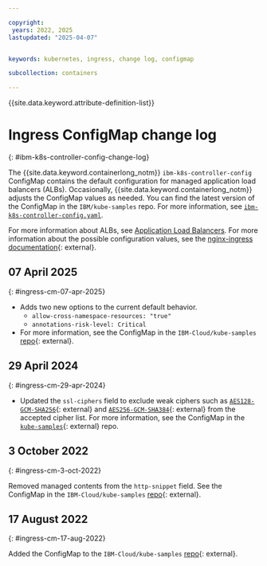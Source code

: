 ```yaml
---

copyright:
 years: 2022, 2025
lastupdated: "2025-04-07"


keywords: kubernetes, ingress, change log, configmap

subcollection: containers

---
```


{{site.data.keyword.attribute-definition-list}}




# Ingress ConfigMap change log
{: #ibm-k8s-controller-config-change-log}

The {{site.data.keyword.containerlong_notm}} `ibm-k8s-controller-config` ConfigMap contains the default configuration for managed application load balancers (ALBs). Occasionally, {{site.data.keyword.containerlong_notm}} adjusts the ConfigMap values as needed. You can find the latest version of the ConfigMap in the `IBM/kube-samples` repo. For more information, see [`ibm-k8s-controller-config.yaml`](https://github.com/IBM-Cloud/kube-samples/blob/master/ingress-config/ibm-k8s-controller-config.yaml).

For more information about ALBs, see [Application Load Balancers](/docs/containers?topic=containers-managed-ingress-about#managed-ingress-albs). For more information about the possible configuration values, see the [nginx-ingress documentation](https://kubernetes.github.io/ingress-nginx/user-guide/nginx-configuration/configmap/){: external}.

## 07 April 2025
{: #ingress-cm-07-apr-2025}

- Adds two new options to the current default behavior.
    - `allow-cross-namespace-resources: "true"`
    - `annotations-risk-level: Critical`
- For more information, see the ConfigMap in the `IBM-Cloud/kube-samples` [repo](https://github.com/IBM-Cloud/kube-samples/blob/01287e388dee312561b3ab7d25facd6b63244793/ingress-config/ibm-k8s-controller-config.yaml){: external}.


## 29 April 2024
{: #ingress-cm-29-apr-2024}

- Updated the `ssl-ciphers` field to exclude weak ciphers such as [`AES128-GCM-SHA256`](https://ciphersuite.info/cs/TLS_RSA_WITH_AES_128_GCM_SHA256/){: external} and [`AES256-GCM-SHA384`](https://ciphersuite.info/cs/TLS_RSA_WITH_AES_256_GCM_SHA384/){: external} from the accepted cipher list. For more information, see the ConfigMap in the [`kube-samples`](https://github.com/IBM-Cloud/kube-samples/blob/bc63edf226758d1d5e9ef4ad9a120814e0a9124c/ingress-config/ibm-k8s-controller-config.yaml){: external} repo.

## 3 October 2022
{: #ingress-cm-3-oct-2022}

Removed managed contents from the `http-snippet` field. See the ConfigMap in the `IBM-Cloud/kube-samples` [repo](https://github.com/IBM-Cloud/kube-samples/blob/170e36cef314dd18823dfb016b041650126d3672/ingress-config/ibm-k8s-controller-config.yaml){: external}.

## 17 August 2022
{: #ingress-cm-17-aug-2022}

Added the ConfigMap to the `IBM-Cloud/kube-samples` [repo](https://github.com/IBM-Cloud/kube-samples/blob/8f765f825552449746dc2ab1ee7d62ca718119c0/ingress-config/ibm-k8s-controller-config.yaml){: external}.
